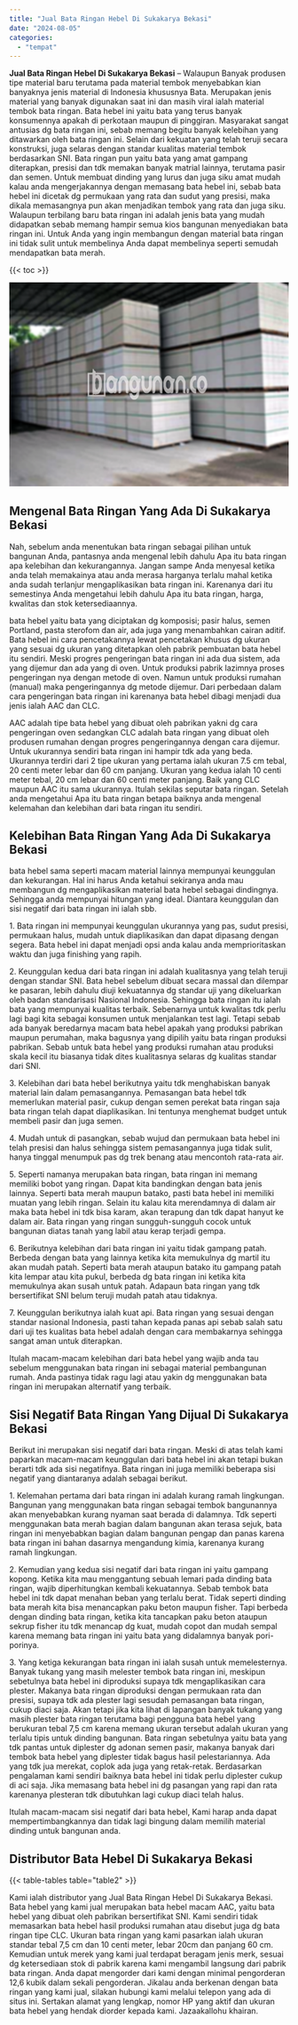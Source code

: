 ```yaml
---
title: "Jual Bata Ringan Hebel Di Sukakarya Bekasi"
date: "2024-08-05"
categories: 
  - "tempat"
---
```


**Jual Bata Ringan Hebel Di Sukakarya Bekasi** – Walaupun Banyak produsen tipe material baru terutama pada material tembok menyebabkan kian banyaknya jenis material di Indonesia khususnya Bata. Merupakan jenis material yang banyak digunakan saat ini dan masih viral ialah material tembok bata ringan. Bata hebel ini yaitu bata yang terus banyak konsumennya apakah di perkotaan maupun di pinggiran. Masyarakat sangat antusias dg bata ringan ini, sebab memang begitu banyak kelebihan yang ditawarkan oleh bata ringan ini. Selain dari kekuatan yang telah teruji secara konstruksi, juga selaras dengan standar kualitas material tembok berdasarkan SNI. Bata ringan pun yaitu bata yang amat gampang diterapkan, presisi dan tdk memakan banyak matrial lainnya, terutama pasir dan semen. Untuk membuat dinding yang lurus dan juga siku amat mudah kalau anda mengerjakannya dengan memasang bata hebel ini, sebab bata hebel ini dicetak dg permukaan yang rata dan sudut yang presisi, maka dikala memasangnya pun akan menjadikan tembok yang rata dan juga siku. Walaupun terbilang baru bata ringan ini adalah jenis bata yang mudah didapatkan sebab memang hampir semua kios bangunan menyediakan bata ringan ini. Untuk Anda yang ingin membangun dengan material bata ringan ini tidak sulit untuk membelinya Anda dapat membelinya seperti semudah mendapatkan bata merah.

{{< toc >}}

![Jual Bata Ringan Hebel Di Sukakarya Bekasi](/images/jual-hebel-murah-24.png)

## Mengenal Bata Ringan Yang Ada Di Sukakarya Bekasi

Nah, sebelum anda menentukan bata ringan sebagai pilihan untuk bangunan Anda, pantasnya anda mengenal lebih dahulu Apa itu bata ringan apa kelebihan dan kekurangannya. Jangan sampe Anda menyesal ketika anda telah memakainya atau anda merasa harganya terlalu mahal ketika anda sudah terlanjur mengaplikasikan bata ringan ini. Karenanya dari itu semestinya Anda mengetahui lebih dahulu Apa itu bata ringan, harga, kwalitas dan stok ketersediaannya.

bata hebel yaitu bata yang diciptakan dg komposisi; pasir halus, semen Portland, pasta sterofom dan air, ada juga yang menambahkan cairan aditif. Bata hebel ini cara pencetakannya lewat pencetakan khusus dg ukuran yang sesuai dg ukuran yang ditetapkan oleh pabrik pembuatan bata hebel itu sendiri. Meski progres pengeringan bata ringan ini ada dua sistem, ada yang dijemur dan ada yang di oven. Untuk produksi pabrik lazimnya proses pengeringan nya dengan metode di oven. Namun untuk produksi rumahan (manual) maka pengeringannya dg metode dijemur. Dari perbedaan dalam cara pengeringan bata ringan ini karenanya bata hebel dibagi menjadi dua jenis ialah AAC dan CLC.

AAC adalah tipe bata hebel yang dibuat oleh pabrikan yakni dg cara pengeringan oven sedangkan CLC adalah bata ringan yang dibuat oleh produsen rumahan dengan progres pengeringannya dengan cara dijemur. Untuk ukurannya sendiri bata ringan ini hampir tdk ada yang beda. Ukurannya terdiri dari 2 tipe ukuran yang pertama ialah ukuran 7.5 cm tebal, 20 centi meter lebar dan 60 cm panjang. Ukuran yang kedua ialah 10 centi meter tebal, 20 cm lebar dan 60 centi meter panjang. Baik yang CLC maupun AAC itu sama ukurannya. Itulah sekilas seputar bata ringan. Setelah anda mengetahui Apa itu bata ringan betapa baiknya anda mengenal kelemahan dan kelebihan dari bata ringan itu sendiri.

## Kelebihan Bata Ringan Yang Ada Di Sukakarya Bekasi

bata hebel sama seperti macam material lainnya mempunyai keunggulan dan kekurangan. Hal ini harus Anda ketahui sekiranya anda mau membangun dg mengaplikasikan material bata hebel sebagai dindingnya. Sehingga anda mempunyai hitungan yang ideal. Diantara keunggulan dan sisi negatif dari bata ringan ini ialah sbb.

1\. Bata ringan ini mempunyai keunggulan ukurannya yang pas, sudut presisi, permukaan halus, mudah untuk diaplikasikan dan dapat dipasang dengan segera. Bata hebel ini dapat menjadi opsi anda kalau anda memprioritaskan waktu dan juga finishing yang rapih.

2\. Keunggulan kedua dari bata ringan ini adalah kualitasnya yang telah teruji dengan standar SNI. Bata hebel sebelum dibuat secara massal dan dilempar ke pasaran, lebih dahulu diuji kekuatannya dg standar uji yang dikeluarkan oleh badan standarisasi Nasional Indonesia. Sehingga bata ringan itu ialah bata yang mempunyai kualitas terbaik. Sebenarnya untuk kwalitas tdk perlu lagi bagi kita sebagai konsumen untuk menjalankan test lagi. Tetapi sebab ada banyak beredarnya macam bata hebel apakah yang produksi pabrikan maupun perumahan, maka bagusnya yang dipilih yaitu bata ringan produksi pabrikan. Sebab untuk bata hebel yang produksi rumahan atau produksi skala kecil itu biasanya tidak dites kualitasnya selaras dg kualitas standar dari SNI.

3\. Kelebihan dari bata hebel berikutnya yaitu tdk menghabiskan banyak material lain dalam pemasangannya. Pemasangan bata hebel tdk memerlukan material pasir, cukup dengan semen perekat bata ringan saja bata ringan telah dapat diaplikasikan. Ini tentunya menghemat budget untuk membeli pasir dan juga semen.

4\. Mudah untuk di pasangkan, sebab wujud dan permukaan bata hebel ini telah presisi dan halus sehingga sistem pemasangannya juga tidak sulit, hanya tinggal menumpuk pas dg trek benang atau mencontoh rata-rata air.

5\. Seperti namanya merupakan bata ringan, bata ringan ini memang memiliki bobot yang ringan. Dapat kita bandingkan dengan bata jenis lainnya. Seperti bata merah maupun batako, pasti bata hebel ini memiliki muatan yang lebih ringan. Selain itu kalau kita merendamnya di dalam air maka bata hebel ini tdk bisa karam, akan terapung dan tdk dapat hanyut ke dalam air. Bata ringan yang ringan sungguh-sungguh cocok untuk bangunan diatas tanah yang labil atau kerap terjadi gempa.

6\. Berikutnya kelebihan dari bata ringan ini yaitu tidak gampang patah. Berbeda dengan bata yang lainnya ketika kita memukulnya dg martil itu akan mudah patah. Seperti bata merah ataupun batako itu gampang patah kita lempar atau kita pukul, berbeda dg bata ringan ini ketika kita memukulnya akan susah untuk patah. Adapaun bata ringan yang tdk bersertifikat SNI belum teruji mudah patah atau tidaknya.

7\. Keunggulan berikutnya ialah kuat api. Bata ringan yang sesuai dengan standar nasional Indonesia, pasti tahan kepada panas api sebab salah satu dari uji tes kualitas bata hebel adalah dengan cara membakarnya sehingga sangat aman untuk diterapkan.

Itulah macam-macam kelebihan dari bata hebel yang wajib anda tau sebelum menggunakan bata ringan ini sebagai material pembangunan rumah. Anda pastinya tidak ragu lagi atau yakin dg menggunakan bata ringan ini merupakan alternatif yang terbaik.

## Sisi Negatif Bata Ringan Yang Dijual Di Sukakarya Bekasi

Berikut ini merupakan sisi negatif dari bata ringan. Meski di atas telah kami paparkan macam-macam keunggulan dari bata hebel ini akan tetapi bukan berarti tdk ada sisi negatifnya. Bata ringan ini juga memiliki beberapa sisi negatif yang diantaranya adalah sebagai berikut.

1\. Kelemahan pertama dari bata ringan ini adalah kurang ramah lingkungan. Bangunan yang menggunakan bata ringan sebagai tembok bangunannya akan menyebabkan kurang nyaman saat berada di dalamnya. Tdk seperti menggunakan bata merah bagian dalam bangunan akan terasa sejuk, bata ringan ini menyebabkan bagian dalam bangunan pengap dan panas karena bata ringan ini bahan dasarnya mengandung kimia, karenanya kurang ramah lingkungan.

2\. Kemudian yang kedua sisi negatif dari bata ringan ini yaitu gampang kopong. Ketika kita mau menggantung sebuah lemari pada dinding bata ringan, wajib diperhitungkan kembali kekuatannya. Sebab tembok bata hebel ini tdk dapat menahan beban yang terlalu berat. Tidak seperti dinding bata merah kita bisa menancapkan paku beton maupun fisher. Tapi berbeda dengan dinding bata ringan, ketika kita tancapkan paku beton ataupun sekrup fisher itu tdk menancap dg kuat, mudah copot dan mudah sempal karena memang bata ringan ini yaitu bata yang didalamnya banyak pori-porinya.

3\. Yang ketiga kekurangan bata ringan ini ialah susah untuk memelesternya. Banyak tukang yang masih melester tembok bata ringan ini, meskipun sebetulnya bata hebel ini diproduksi supaya tdk mengaplikasikan cara plester. Makanya bata ringan diproduksi dengan permukaan rata dan presisi, supaya tdk ada plester lagi sesudah pemasangan bata ringan, cukup diaci saja. Akan tetapi jika kita lihat di lapangan banyak tukang yang masih plester bata ringan terutama bagi pengguna bata hebel yang berukuran tebal 7,5 cm karena memang ukuran tersebut adalah ukuran yang terlalu tipis untuk dinding bangunan. Bata ringan sebetulnya yaitu bata yang tdk pantas untuk diplester dg adonan semen pasir, makanya banyak dari tembok bata hebel yang diplester tidak bagus hasil pelestariannya. Ada yang tdk jua merekat, coplok ada juga yang retak-retak. Berdasarkan pengalaman kami sendiri baiknya bata hebel ini tidak perlu diplester cukup di aci saja. Jika memasang bata hebel ini dg pasangan yang rapi dan rata karenanya plesteran tdk dibutuhkan lagi cukup diaci telah halus.

Itulah macam-macam sisi negatif dari bata hebel, Kami harap anda dapat mempertimbangkannya dan tidak lagi bingung dalam memilih material dinding untuk bangunan anda.

## Distributor Bata Hebel Di Sukakarya Bekasi

{{< table-tables table="table2" >}}

Kami ialah distributor yang Jual Bata Ringan Hebel Di Sukakarya Bekasi. Bata hebel yang kami jual merupakan bata hebel macam AAC, yaitu bata hebel yang dibuat oleh pabrikan bersertifikat SNI. Kami sendiri tidak memasarkan bata hebel hasil produksi rumahan atau disebut juga dg bata ringan tipe CLC. Ukuran bata ringan yang kami pasarkan ialah ukuran standar tebal 7,5 cm dan 10 centi meter, lebar 20cm dan panjang 60 cm. Kemudian untuk merek yang kami jual terdapat beragam jenis merk, sesuai dg ketersediaan stok di pabrik karena kami mengambil langsung dari pabrik bata ringan. Anda dapat mengorder dari kami dengan minimal pengorderan 12,6 kubik dalam sekali pengorderan. Jikalau anda berkenan dengan bata ringan yang kami jual, silakan hubungi kami melalui telepon yang ada di situs ini. Sertakan alamat yang lengkap, nomor HP yang aktif dan ukuran bata hebel yang hendak diorder kepada kami. Jazaakallohu khairan.
